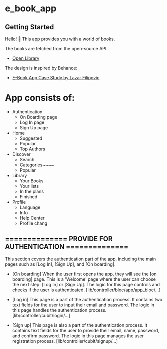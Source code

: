 # e_book_app

## Getting Started

Hello! 👋 This app provides you with a world of books.

The books are fetched from the open-source API:
- [Open Library](https://openlibrary.org/developers/api)

The design is inspired by Behance:
- [E-Book App Case Study by Lazar Filipovic](https://www.behance.net/gallery/171074413/E-Book-App-Case-Study)

# App consists of:

- Authentication
    - On Boarding page
    - Log In page
    - Sign Up page
- Home
    - Suggested
    - Popular
    - Top Authors
- Discover
    - Search
    - Categories~~~~
    - Popular
- Library
    - Your Books
    - Your lists
    - In the plans
    - Finished
- Profile
    - Language
    - Info
    - Help Center
    - Profile chang

## ============== PROVIDE FOR AUTHENTICATION ==============

This section covers the authentication part of the app, including the main pages such as 
[Log In], [Sign Up], and [On boarding].

- [On boarding]
  When the user first opens the app, they will see the [on boarding] page. 
  This is a 'Welcome' page where the user can choose the next step: 
  [Log In] or [Sign Up]. 
  The logic for this page controls and checks if the user is authenticated.
  [lib/controller/bloc/app/app_bloc/...]

- [Log in]
  This page is a part of the authentication process. 
  It contains two text fields for the user to input their email and password. 
  The logic in this page handles the authentication process.
  [lib/controller/cubit/login/...]

- [Sign up]
  This page is also a part of the authentication process. 
  It contains text fields for the user to provide their email, name, password, and confirm password.
  The logic in this page manages the user registration process.
  [lib/controller/cubit/signup/...]
        
    
